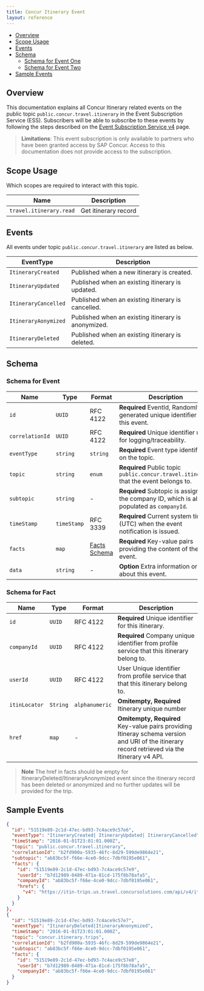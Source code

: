 ```yaml
---
title: Concur Itinerary Event
layout: reference
---
```


* [Overview](#overview)
* [Scope Usage](#scope-usage)
* [Events](#events)
* [Schema](#schema)
  * [Schema for Event One](#schema-one)
  * [Schema for Event Two](#schema-two)
* [Sample Events](#sample-events)

## <a name="overview"></a>Overview

This documentation explains all Concur Itinerary related events on the public topic `public.concur.travel.itinerary` in the Event Subscription Service (ESS). Subscribers will be able to subscribe to these events by following the steps described on the [Event Subscription Service v4](/api-reference/ess/v4.event-subscription.markdown) page.

> **Limitations**: This event subscription is only available to partners who have been granted access by SAP Concur. Access to this documentation does not provide access to the subscription.
## <a name="scope-usage"></a>Scope Usage

Which scopes are required to interact with this topic.

Name|Description
---|---
`travel.itinerary.read`|Get itinerary record

## <a name="events"></a>Events

All events under topic `public.concur.travel.itinerary` are listed as below.

EventType|Description
---|---
`ItineraryCreated`|Published when a new itinerary is created.
`ItineraryUpdated`|Published when an existing itinerary is updated.
`ItineraryCancelled`|Published when an existing itinerary is cancelled.
`ItineraryAonymized`|Published when an existing itinerary is anonymized.
`ItineraryDeleted`|Published when an existing itinerary is deleted.

## <a name="schema"></a>Schema

### <a name="schema-event"></a>Schema for Event

Name|Type|Format|Description
---|---|---|---
`id`|`UUID`|RFC 4122|**Required** EventId, Randomly generated unique identifier of this event.
`correlationId`|`UUID`|RFC 4122|**Required** Unique identifier used for logging/traceability.
`eventType`|`string`|`string`|**Required** Event type identified on the topic.
`topic`|`string`|`enum`|**Required** Public topic `public.concur.travel.itinerary` that the event belongs to.
`subtopic`|`string`|-|**Required** Subtopic is assigned the company ID, which is also populated as `companyId`.
`timeStamp`|`timeStamp`|RFC 3339|**Required** Current system time (UTC) when the event notification is issued.
`facts`|`map`|[Facts Schema](#schema-facts)|**Required** Key-value pairs providing the content of the event.
`data`|`string`|-|**Option** Extra information or data about this event.

### <a name="schema-facts"></a>Schema for Fact

Name|Type|Format|Description
---|---|---|---
`id`|`UUID`|RFC 4122|**Required** Unique identifier for this itinerary.
`companyId`|`UUID`|RFC 4122|**Required** Company unique identifier from profile service that this itinerary belong to.
`userId`|`UUID`|RFC 4122|User Unique identifier from profile service that that this itinerary belong to.
`itinLocator`|`String`|`alphanumeric`|**Omitempty, Required** Itinerary unique number
`href`|`map`|-|**Omitempty, Required** Key-value pairs providing Itineray schema version and URI of the itinerary record retrieved via the Itinerary v4 API.

> **Note** The href in facts should be empty for ItineraryDeleted/ItineraryAnonymized event since the itinerary record has been deleted or anonymized and no further updates will be provided for the trip.
## <a name="sample-events"></a>Sample Events

```json
{
  "id": "51519e89-2c1d-47ec-bd93-7c4ace9c57e6",
  "eventType": "ItineraryCreated| ItineraryUpdated| ItineraryCancelled",
  "timeStamp": "2016-01-01T23:01:01.000Z",
  "topic": "public.concur.travel.itinerary",
  "correlationId": "b2fd900a-5935-46fc-8d29-599de9864e21",
  "subtopic": "ab83bc5f-f66e-4ce0-9dcc-7dbf0195e061",
  "facts": {
    "id": "51519e89-2c1d-47ec-bd93-7c4ace9c57e9",
    "userId": "b7d12989-0489-471a-81cd-175f8b78afa5",
    "companyId": "ab83bc5f-f66e-4ce0-9dcc-7dbf0195e061",
    "hrefs": {
      "v4": "https://itin-trips.us.travel.concursolutions.com/api/v4/itin/51519e89-2c1d-47ec-bd93-7c4ace9c57e6"
    }
  }
},
{
  "id": "51519e89-2c1d-47ec-bd93-7c4ace9c57e7",
  "eventType": "ItineraryDeleted|ItineraryAnonymized",
  "timeStamp": "2016-01-01T23:01:01.000Z",
  "topic": "concur.itinerary.trips",
  "correlationId": "b2fd900a-5935-46fc-8d29-599de9864e21",
  "subtopic": "ab83bc5f-f66e-4ce0-9dcc-7dbf0195e061",
  "facts": {
    "id": "51519e89-2c1d-47ec-bd93-7c4ace9c57e8",
    "userId": "b7d12989-0489-471a-81cd-175f8b78afa5",
    "companyId": "ab83bc5f-f66e-4ce0-9dcc-7dbf0195e061"
  }
}

```
